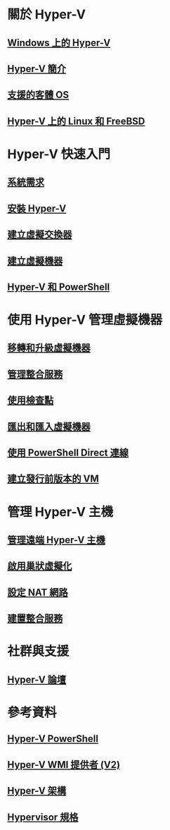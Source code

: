 # 關於 Hyper-V
## [Windows 上的 Hyper-V](./windows_welcome.md)
## [Hyper-V 簡介](./about/hyperv_on_windows.md)
## [支援的客體 OS](about/supported_guest_os.md)
## [Hyper-V 上的 Linux 和 FreeBSD](https://technet.microsoft.com/library/dn531030.aspx)
# Hyper-V 快速入門
## [系統需求](quick_start/walkthrough_compatibility.md)
## [安裝 Hyper-V](quick_start/walkthrough_install.md)
## [建立虛擬交換器](quick_start/walkthrough_virtual_switch.md)
## [建立虛擬機器](quick_start/walkthrough_create_vm.md)
## [Hyper-V 和 PowerShell](quick_start/walkthrough_powershell.md)
# 使用 Hyper-V 管理虛擬機器
## [移轉和升級虛擬機器](http://aka.ms/upgradevmconfig)
## [管理整合服務](user_guide/managing_ics.md)
## [使用檢查點](user_guide/checkpoints.md)
## [匯出和匯入虛擬機器](user_guide/export_import.md)
## [使用 PowerShell Direct 連線](user_guide/vmsession.md)
## [建立發行前版本的 VM](user_guide/create_pre-release_vm.md) 
# 管理 Hyper-V 主機
## [管理遠端 Hyper-V 主機](user_guide/remote_host_management.md)
## [啟用巢狀虛擬化](user_guide/nesting.md)
## [設定 NAT 網路](user_guide/setup_nat_network.md)
## [建置整合服務](develop/make_mgmt_service.md)
# 社群與支援
## [Hyper-V 論壇](https://social.technet.microsoft.com/Forums/windowsserver/en-US/home?forum=winserverhyperv)
# 參考資料
## [Hyper-V PowerShell](https://technet.microsoft.com/library/hh848559.aspx)
## [Hyper-V WMI 提供者 (V2)](https://msdn.microsoft.com/library/hh850319.aspx)
## [Hyper-V 架構](https://msdn.microsoft.com/en-us/library/cc768520(v=bts.10).aspx)
## [Hypervisor 規格](develop/tlfs.md)


<!--HONumber=Jun16_HO4-->


